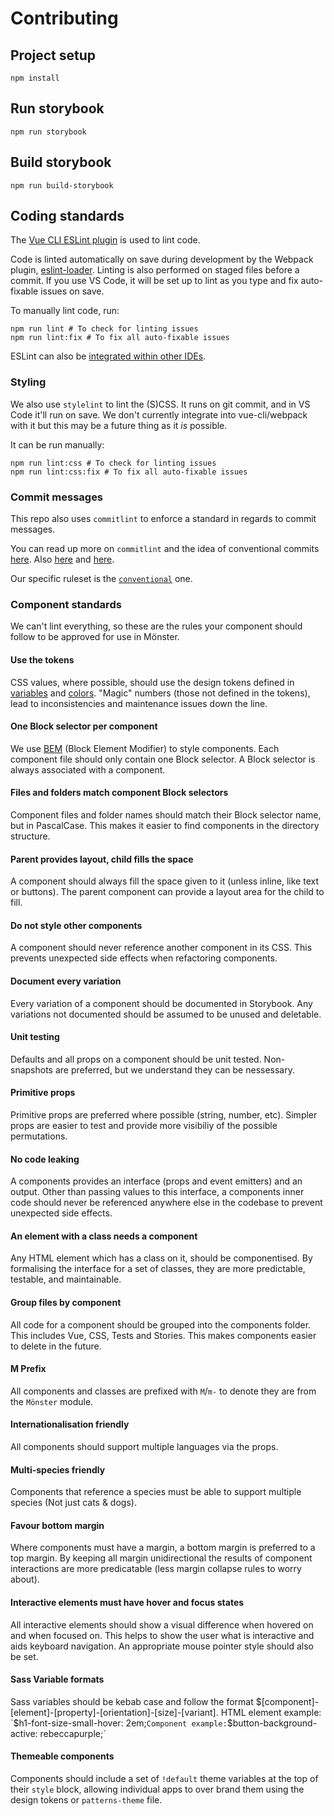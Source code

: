 # Contributing

## Project setup
```
npm install
```
## Run storybook
```
npm run storybook
```
## Build storybook
```
npm run build-storybook
```

## Coding standards

The [Vue CLI ESLint plugin](https://cli.vuejs.org/config/#eslint) is used to lint code.

Code is linted automatically on save during development by the Webpack plugin,
[eslint-loader](https://github.com/webpack-contrib/eslint-loader). Linting is
also performed on staged files before a commit. If you use VS Code, it will be
set up to lint as you type and fix auto-fixable issues on save.

To manually lint code, run:

```shell
npm run lint # To check for linting issues
npm run lint:fix # To fix all auto-fixable issues
```

ESLint can also be [integrated within other IDEs](https://eslint.org/docs/user-guide/integrations).

### Styling

We also use `stylelint` to lint the (S)CSS. It runs on git commit, and in VS
Code it'll run on save. We don't currently integrate into vue-cli/webpack with
it but this may be a future thing as it _is_ possible.

It can be run manually:

```shell
npm run lint:css # To check for linting issues
npm run lint:css:fix # To fix all auto-fixable issues
```

### Commit messages

This repo also uses `commitlint` to enforce a standard in regards to commit messages.

You can read up more on `commitlint` and the idea of conventional commits
[here](https://github.com/conventional-changelog/commitlint#what-is-commitlint).
Also
[here](https://www.conventionalcommits.org/en/v1.0.0-beta.2/#why-use-conventional-commits)
and
[here](https://slides.com/marionebl/the-perks-of-committing-with-conventions#/).

Our specific ruleset is the
[`conventional`](https://github.com/conventional-changelog/commitlint/tree/master/@commitlint/config-conventional)
one.

### Component standards

We can't lint everything, so these are the rules your component should follow to be approved for use in Mönster.

#### Use the tokens
CSS values, where possible, should use the design tokens defined in [variables](../src/sass/_colors.scss) and [colors](../src/sass/_colors.scss). "Magic" numbers (those not defined in the tokens), lead to inconsistencies and maintenance issues down the line.

#### One Block selector per component
We use [BEM](https://cssguidelin.es/#bem-like-naming) (Block Element Modifier) to style components. Each component file should only contain one Block selector. A Block selector is always associated with a component.

#### Files and folders match component Block selectors
Component files and folder names should match their Block selector name, but in PascalCase. This makes it easier to find components in the directory structure.

#### Parent provides layout, child fills the space
A component should always fill the space given to it (unless inline, like text or buttons). The parent component can provide a layout area for the child to fill.

#### Do not style other components
A component should never reference another component in its CSS. This prevents unexpected side effects when refactoring components.

#### Document every variation
Every variation of a component should be documented in Storybook. Any variations not documented should be assumed to be unused and deletable.

#### Unit testing
Defaults and all props on a component should be unit tested. Non-snapshots are preferred, but we understand they can be nessessary.

#### Primitive props
Primitive props are preferred where possible (string, number, etc). Simpler props are easier to test and provide more visibiliy of the possible permutations.

#### No code leaking
A components provides an interface (props and event emitters) and an output. Other than passing values to this interface, a components inner code should never be referenced anywhere else in the codebase to prevent unexpected side effects.

#### An element with a class needs a component
Any HTML element which has a class on it, should be componentised. By formalising the interface for a set of classes, they are more predictable, testable, and maintainable.

#### Group files by component
All code for a component should be grouped into the components folder. This includes Vue, CSS, Tests and Stories. This makes components easier to delete in the future.

#### M Prefix
All components and classes are prefixed with `M`/`m-` to denote they are from the `Mönster` module.

#### Internationalisation friendly
All components should support multiple languages via the props.

#### Multi-species friendly
Components that reference a species must be able to support multiple species (Not just cats & dogs).

#### Favour bottom margin
Where components must have a margin, a bottom margin is preferred to a top margin. By keeping all margin unidirectional the results of component interactions are more predicatable (less margin collapse rules to worry about).

#### Interactive elements must have hover and focus states
All interactive elements should show a visual difference when hovered on and when focused on. This helps to show the user what is interactive and aids keyboard navigation. An appropriate mouse pointer style should also be set.

#### Sass Variable formats
Sass variables should be kebab case and follow the format $[component]-[element]-[property]-[orientation]-[size]-[variant].
HTML element example: `$h1-font-size-small-hover: 2em;`
Component example: `$button-background-active: rebeccapurple;`

#### Themeable components
Components should include a set of `!default` theme variables at the top of their `style` block, allowing individual apps to over brand them using the design tokens or `patterns-theme` file.
